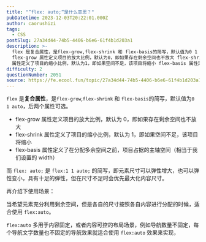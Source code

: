 ```yaml
---
title: "”flex: auto;“是什么意思？"
pubDatetime: 2023-12-03T20:22:01.000Z
author: caorushizi
tags:
  - CSS
postSlug: 27a34d44-74b5-4406-b6e6-61f4b1d203a1
description: >-
  flex 是复合属性，是flex-grow,flex-shrink 和 flex-basis的简写，默认值为0 1 auto，后两个属性可选。
  flex-grow 属性定义项目的放大比例，默认为0，即如果存在剩余空间也不放大 flex-shrink
  属性定义了项目的缩小比例，默认为1，即如果空间不足，该项目将缩小 flex-basis 属性定义了在分配多余空间之前，项目占据的主轴空间（相当于我们设
difficulty: 2
questionNumber: 2051
source: https://fe.ecool.fun/topic/27a34d44-74b5-4406-b6e6-61f4b1d203a1
---
```


`flex` 是**复合属性**，是`flex-grow`,`flex-shrink` 和 `flex-basis`的简写，默认值为`0 1 auto`，后两个属性可选。

- flex-grow 属性定义项目的放大比例，默认为 0，即如果存在剩余空间也不放大
- flex-shrink 属性定义了项目的缩小比例，默认为 1，即如果空间不足，该项目将缩小
- flex-basis 属性定义了在分配多余空间之前，项目占据的主轴空间（相当于我们设置的 width）

而 `flex: auto;` 是 `flex:1 1 auto;` 的简写，即元素尺寸可以弹性增大，也可以弹性变小，具有十足的弹性，但在尺寸不足时会优先最大化内容尺寸。

再介绍下使用场景：

当希望元素充分利用剩余空间，但是各自的尺寸按照各自内容进行分配的时候，适合使用 `flex:auto`。

`flex:auto` 多用于内容固定，或者内容可控的布局场景，例如导航数量不固定，每个导航文字数量也不固定的导航效果就适合使用 `flex:auto` 效果来实现，
